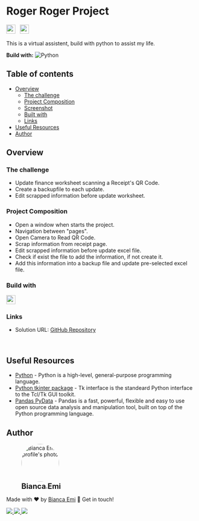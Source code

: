 # Roger Roger Project
<img src="https://img.shields.io/github/last-commit/bemibrando/roger-roger?style=for-the-badge" height="24px"> &nbsp; <img src="https://img.shields.io/badge/status-In%20Progress-yellow?style=for-the-badge" height="24px">

This is a virtual assistent, build with python to assist my life.

<b>Build with:</b>
![Python](https://img.shields.io/badge/python-3670A0?style=for-the-badge&logo=python&logoColor=ffdd54)

## Table of contents

- [Overview](#overview)
  - [The challenge](#the-challenge)
  - [Project Composition](#project-composition)
  - [Screenshot](#screenshot)
  - [Built with](#built-with)
  - [Links](#links)
- [Useful Resources](#useful-resources)
- [Author](#author)

## Overview

### <b id="the-challenge">The challenge</b>
- Update finance worksheet scanning a Receipt's QR Code.
- Create a backupfile to each update.
- Edit scrapped information before update worksheet.

### <b id="project-composition">Project Composition</b>
- Open a window when starts the project.
- Navigation between "pages".
- Open Camera to Read QR Code.
- Scrap information from receipt page.
- Edit scrapped information before update excel file.
- Check if exist the file to add the information, if not create it.
- Add this information into a backup file and update pre-selected excel file.


### <b id="buid-with">Build with</b>
<img src="https://img.shields.io/badge/python-3670A0?style=for-the-badge&logo=python&logoColor=ffdd54" height="24px"/>

### <b id="links">Links</b>
- Solution URL: [GitHub Repository](https://github.com/bemibrando/roger-roger/)

<br />

## <b id="useful-resources">Useful Resources</b>
- [Python](https://www.python.org/) - Python is a high-level, general-purpose programming language.
- [Python tkinter package](https://docs.python.org/3/library/tkinter.html) - Tk interface is the standeard Python interface to the Tcl/Tk GUI toolkit.
- [Pandas PyData](https://pandas.pydata.org/) - Pandas is a fast, powerful, flexible and easy to use open source data analysis and manipulation tool, built on top of the Python programming language.

## Author
<div sytle="display: inline-block;">
    <figure>
        <a href="https://github.com/bemibrando" target="_blank">
            <img style="border-radius: 50%;" src="https://avatars.githubusercontent.com/u/102377919?v=4" width="100px" alt="Bianca Emi profile's photo"> <br />
            <sub style="text-align: center; font-size: 1.4em;"><b>Bianca Emi</b></sub>
        </a>
    </figure>
    <p>Made with ♥ by <a href="https://github.com/bemibrando" target="_blank">Bianca Emi</a> 👋 Get in touch!</p>
    <div align="start">
        <a href="https://www.linkedin.com/in/bianca-emi/" target="_blank">
            <img src="https://img.shields.io/badge/LinkedIn-0077B5?style=for-the-badge&logo=linkedin&logoColor=white">
        </a>   
        <a href="https://twitter.com/bemibrando" target="_blank">
            <img src="https://img.shields.io/badge/Twitter-1DA1F2?style=for-the-badge&logo=twitter&logoColor=white">
        </a>   
        <a href="mailto: bemi.brando@outlook.com">
            <img src="https://img.shields.io/badge/bemi.brando@outlook.com-0078D4?style=for-the-badge&logo=microsoft-outlook&logoColor=white">
        </a><br/>
    </div>
</div>